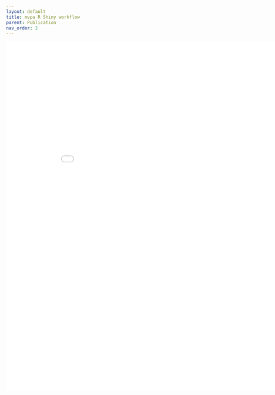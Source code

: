 ```yaml
---
layout: default
title: mvpa R Shiny workflow
parent: Publication
nav_order: 2
---
```


<iframe src="/mvpaShiny_documentation/publication/html/mvpashiny_slideshow.html" height="950px" width="900px" style="border:none;"></iframe>